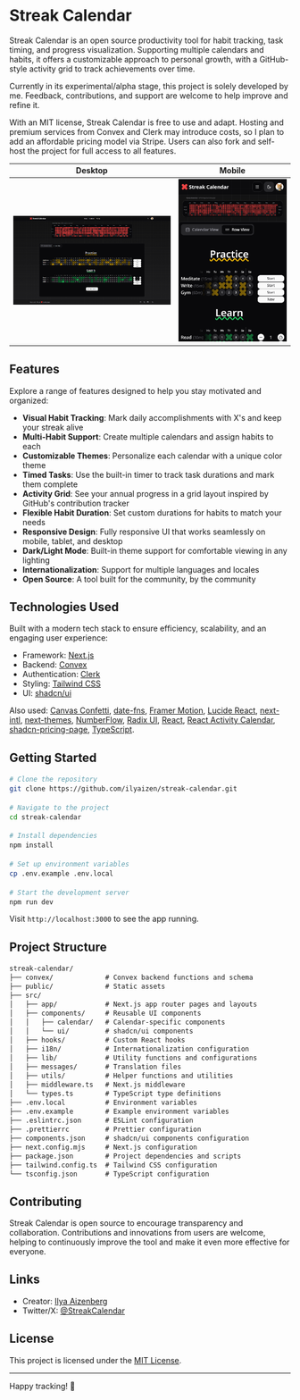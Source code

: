 # Streak Calendar

Streak Calendar is an open source productivity tool for habit tracking, task timing, and progress visualization. Supporting multiple calendars and habits, it offers a customizable approach to personal growth, with a GitHub-style activity grid to track achievements over time.

Currently in its experimental/alpha stage, this project is solely developed by me. Feedback, contributions, and support are welcome to help improve and refine it.

With an MIT license, Streak Calendar is free to use and adapt. Hosting and premium services from Convex and Clerk may introduce costs, so I plan to add an affordable pricing model via Stripe. Users can also fork and self-host the project for full access to all features.

|                   Desktop                    |                       Mobile                       |
| :------------------------------------------: | :------------------------------------------------: |
| ![Desktop Dark Mode](public/screen-dark.png) | ![Mobile Dark Mode](public/screen-mobile-dark.png) |

## Features

Explore a range of features designed to help you stay motivated and organized:

- **Visual Habit Tracking**: Mark daily accomplishments with X's and keep your streak alive
- **Multi-Habit Support**: Create multiple calendars and assign habits to each
- **Customizable Themes**: Personalize each calendar with a unique color theme
- **Timed Tasks**: Use the built-in timer to track task durations and mark them complete
- **Activity Grid**: See your annual progress in a grid layout inspired by GitHub's contribution tracker
- **Flexible Habit Duration**: Set custom durations for habits to match your needs
- **Responsive Design**: Fully responsive UI that works seamlessly on mobile, tablet, and desktop
- **Dark/Light Mode**: Built-in theme support for comfortable viewing in any lighting
- **Internationalization**: Support for multiple languages and locales
- **Open Source**: A tool built for the community, by the community

## Technologies Used

Built with a modern tech stack to ensure efficiency, scalability, and an engaging user experience:

- Framework: [Next.js](https://nextjs.org/)
- Backend: [Convex](https://www.convex.dev/)
- Authentication: [Clerk](https://clerk.com/)
- Styling: [Tailwind CSS](https://tailwindcss.com/)
- UI: [shadcn/ui](https://ui.shadcn.com/)

Also used: [Canvas Confetti](https://www.kirilv.com/canvas-confetti/), [date-fns](https://date-fns.org/), [Framer Motion](https://www.framer.com/motion/), [Lucide React](https://lucide.dev/), [next-intl](https://next-intl-docs.vercel.app/), [next-themes](https://www.npmjs.com/package/next-themes), [NumberFlow](https://number-flow.barvian.me/), [Radix UI](https://www.radix-ui.com/), [React](https://react.dev/), [React Activity Calendar](https://grubersjoe.github.io/react-activity-calendar/), [shadcn-pricing-page](https://github.com/aymanch-03/shadcn-pricing-page), [TypeScript](https://www.typescriptlang.org/).

## Getting Started

```bash
# Clone the repository
git clone https://github.com/ilyaizen/streak-calendar.git

# Navigate to the project
cd streak-calendar

# Install dependencies
npm install

# Set up environment variables
cp .env.example .env.local

# Start the development server
npm run dev
```

Visit `http://localhost:3000` to see the app running.

## Project Structure

```
streak-calendar/
├── convex/             # Convex backend functions and schema
├── public/             # Static assets
├── src/
│   ├── app/            # Next.js app router pages and layouts
│   ├── components/     # Reusable UI components
│   │   ├── calendar/   # Calendar-specific components
│   │   └── ui/         # shadcn/ui components
│   ├── hooks/          # Custom React hooks
│   ├── i18n/           # Internationalization configuration
│   ├── lib/            # Utility functions and configurations
│   ├── messages/       # Translation files
│   ├── utils/          # Helper functions and utilities
│   ├── middleware.ts   # Next.js middleware
│   └── types.ts        # TypeScript type definitions
├── .env.local          # Environment variables
├── .env.example        # Example environment variables
├── .eslintrc.json      # ESLint configuration
├── .prettierrc         # Prettier configuration
├── components.json     # shadcn/ui components configuration
├── next.config.mjs     # Next.js configuration
├── package.json        # Project dependencies and scripts
├── tailwind.config.ts  # Tailwind CSS configuration
└── tsconfig.json       # TypeScript configuration
```

## Contributing

Streak Calendar is open source to encourage transparency and collaboration. Contributions and innovations from users are welcome, helping to continuously improve the tool and make it even more effective for everyone.

## Links

- Creator: [Ilya Aizenberg](https://github.com/ilyaizen)
- Twitter/X: [@StreakCalendar](https://x.com/StreakCalendar)

## License

This project is licensed under the [MIT License](LICENSE).

---

Happy tracking! 🎯
